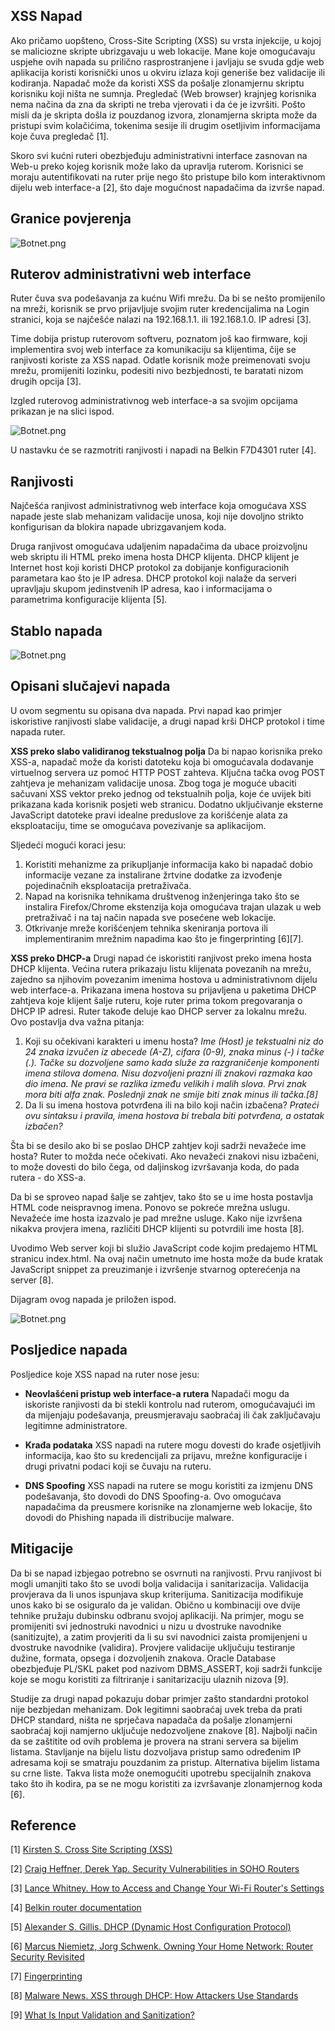 ## XSS Napad

Ako pričamo uopšteno, Cross-Site Scripting (XSS) su vrsta injekcije, u kojoj se maliciozne skripte ubrizgavaju u web lokacije. Mane koje omogućavaju uspjehe ovih napada su prilično rasprostranjene i javljaju se svuda gdje web aplikacija koristi korisnički unos u okviru izlaza koji generiše bez validacije ili kodiranja. Napadač može da koristi XSS da pošalje zlonamjernu skriptu korisniku koji ništa ne sumnja. Pregledač (Web browser) krajnjeg korisnika nema načina da zna da skripti ne treba vjerovati i da će je izvršiti. Pošto misli da je skripta došla iz pouzdanog izvora, zlonamjerna skripta može da pristupi svim kolačićima, tokenima sesije ili drugim osetljivim informacijama koje čuva pregledač [1].

Skoro svi kućni ruteri obezbjeđuju administrativni interface zasnovan na Web-u preko kojeg korisnik može lako da upravlja ruterom. Korisnici se moraju autentifikovati na ruter prije nego što pristupe bilo kom interaktivnom dijelu web interface-a [2], što daje mogućnost napadačima da izvrše napad.

## Granice povjerenja

![Botnet.png](./../Images/Ruter_interfejs_granice_povjerenja.jpeg)
<br>

## Ruterov administrativni web interface

Ruter čuva sva podešavanja za kućnu Wifi mrežu. Da bi se nešto promijenilo na mreži, korisnik se prvo prijavljuje svojim ruter kredencijalima na Login stranici, koja se najčešće nalazi na 192.168.1.1. ili 192.168.1.0. IP adresi [3].

Time dobija pristup ruterovom softveru, poznatom još kao firmware, koji implementira svoj web interface za komunikaciju sa klijentima, čije se ranjivosti koriste za XSS napad. Odatle korisnik može preimenovati svoju mrežu, promijeniti lozinku, podesiti nivo bezbjednosti, te baratati nizom drugih opcija [3].

Izgled ruterovog administrativnog web interface-a sa svojim opcijama prikazan je na slici ispod.

![Botnet.png](./../Images/RouterAdminWebInterface.png)

U nastavku će se razmotriti ranjivosti i napadi na Belkin F7D4301 ruter [4].

## Ranjivosti

Najčešća ranjivost administrativnog web interface koja omogućava XSS napade jeste slab mehanizam validacije unosa, koji nije dovoljno strikto konfigurisan da blokira napade ubrizgavanjem koda.

Druga ranjivost omogućava udaljenim napadačima da ubace proizvoljnu web skriptu ili HTML preko imena hosta DHCP klijenta. DHCP klijent je Internet host koji koristi DHCP protokol za dobijanje konfiguracionih parametara kao što je IP adresa. DHCP protokol koji nalaže da serveri upravljaju skupom jedinstvenih IP adresa, kao i informacijama o parametrima konfiguracije klijenta [5].

## Stablo napada

![Botnet.png](./../Images/XSS_stablo_napada.png)
<br>

## Opisani slučajevi napada

U ovom segmentu su opisana dva napada. Prvi napad kao primjer iskoristive ranjivosti slabe validacije, a drugi napad krši DHCP protokol i time napada ruter.

**XSS preko slabo validiranog tekstualnog polja**
Da bi napao korisnika preko XSS-a, napadač može da koristi datoteku koja bi omogućavala dodavanje virtuelnog servera uz pomoć HTTP POST zahteva. Ključna tačka ovog POST zahtjeva je mehanizam validacije unosa. Zbog toga je moguće ubaciti sačuvani XSS vektor preko jednog od tekstualnih polja, koje će uvijek biti prikazana kada korisnik posjeti web stranicu.
Dodatno uključivanje eksterne JavaScript datoteke pravi idealne preduslove za korišćenje alata za eksploataciju, time se omogućava povezivanje sa aplikacijom.

Sljedeći mogući koraci jesu:

1.  Koristiti mehanizme za prikupljanje informacija kako bi napadač dobio informacije vezane za instalirane žrtvine dodatke za izvođenje pojedinačnih eksploatacija pretraživača.
2.  Napad na korisnika tehnikama društvenog inženjeringa tako što se instalira Firefox/Chrome ekstenzija koja omogućava trajan ulazak u web pretraživač i na taj način napada sve posećene web lokacije.
3.  Otkrivanje mreže korišćenjem tehnika skeniranja portova ili implementiranim mrežnim napadima kao što je fingerprinting [6][7].

**XSS preko DHCP-a**
Drugi napad će iskoristiti ranjivost preko imena hosta DHCP klijenta. Većina rutera prikazaju listu klijenata povezanih na mrežu, zajedno sa njihovim povezanim imenima hostova u administrativnom dijelu web interface-a. Prikazana imena hostova su prijavljena u paketima DHCP zahtjeva koje klijent šalje ruteru, koje ruter prima tokom pregovaranja o DHCP IP adresi. Ruter takođe deluje kao DHCP server za lokalnu mrežu.
Ovo postavlja dva važna pitanja:

1.  Koji su očekivani karakteri u imenu hosta?
    _Ime (Host) je tekstualni niz do 24 znaka izvučen iz abecede (A-Z), cifara (0-9), znaka minus (-) i tačke (.). Tačke su dozvoljene samo kada služe za razgraničenje komponenti imena stilova domena. Nisu dozvoljeni prazni ili znakovi razmaka kao dio imena. Ne pravi se razlika između velikih i malih slova. Prvi znak mora biti alfa znak. Poslednji znak ne smije biti znak minus ili tačka.[8]_
2.  Da li su imena hostova potvrđena ili na bilo koji način izbačena?
    _Prateći ovu sintaksu i pravila, imena hostova bi trebala biti potvrđena, a ostatak izbačen?_

Šta bi se desilo ako bi se poslao DHCP zahtjev koji sadrži nevažeće ime hosta? Ruter to možda neće očekivati. Ako nevažeći znakovi nisu izbačeni, to može dovesti do bilo čega, od daljinskog izvršavanja koda, do pada rutera - do XSS-a.

Da bi se sproveo napad šalje se zahtjev, tako što se u ime hosta postavlja HTML code neispravnog imena. Ponovo se pokreće mrežna uslugu. Nevažeće ime hosta izazvalo je pad mrežne usluge. Kako nije izvršena nikakva provjera imena, različiti DHCP klijenti su potvrdili ime hosta [8].

Uvodimo Web server koji bi služio JavaScript code kojim predajemo HTML stranicu index.html. Na ovaj način umetnuto ime hosta može da bude kratak JavaScript snippet za preuzimanje i izvršenje stvarnog opterećenja na server [8].

Dijagram ovog napada je priložen ispod.

![Botnet.png](./../Images/XSSThroughDHCP.png)

## Posljedice napada

Posljedice koje XSS napad na ruter nose jesu:

- **Neovlašćeni pristup web interface-a rutera**
  Napadači mogu da iskoriste ranjivosti da bi stekli kontrolu nad ruterom, omogućavajući im da mijenjaju podešavanja, preusmjeravaju saobraćaj ili čak zaključavaju legitimne administratore.

- **Krađa podataka**
  XSS napadi na rutere mogu dovesti do krađe osjetljivih informacija, kao što su kredencijali za prijavu, mrežne konfiguracije i drugi privatni podaci koji se čuvaju na ruteru.

- **DNS Spoofing**
  XSS napadi na rutere se mogu koristiti za izmjenu DNS podešavanja, što dovodi do DNS Spoofing-a. Ovo omogućava napadačima da preusmere korisnike na zlonamjerne web lokacije, što dovodi do Phishing napada ili distribucije malware.

## Mitigacije

Da bi se napad izbjegao potrebno se osvrnuti na ranjivosti. Prvu ranjivost bi mogli umanjiti tako što se uvodi bolja validacija i sanitarizacija. Validacija provjerava da li unos ispunjava skup kriterijuma. Sanitizacija modifikuje unos kako bi se osiguralo da je validan. Obično u kombinaciji ove dvije tehnike pružaju dubinsku odbranu svojoj aplikaciji. Na primjer, mogu se promijeniti svi jednostruki navodnici u nizu u dvostruke navodnike (sanitizujte), a zatim provjeriti da li su svi navodnici zaista promijenjeni u dvostruke navodnike (validira). Provjere validacije uključuju testiranje dužine, formata, opsega i dozvoljenih znakova. Oracle Database obezbjeđuje PL/SKL paket pod nazivom DBMS_ASSERT, koji sadrži funkcije koje se mogu koristiti za filtriranje i sanitarizaciju ulaznih nizova [9].

Studije za drugi napad pokazuju dobar primjer zašto standardni protokol nije bezbjedan mehanizam. Dok legitimni saobraćaj uvek treba da prati DHCP standard, ništa ne sprječava napadača da pošalje zlonamjerni saobraćaj koji namjerno uključuje nedozvoljene znakove [8]. Najbolji način da se zaštitite od ovih problema je provera na strani servera sa bijelim listama. Stavljanje na bijelu listu dozvoljava pristup samo određenim IP adresama koji se smatraju pouzdanim za pristup. Alternativa bijelim listama su crne liste. Takva lista može onemogućiti upotrebu specijalnih znakova tako što ih kodira, pa se ne mogu koristiti za izvršavanje zlonamjernog koda [6].

## Reference

[1] [Kirsten S. Cross Site Scripting (XSS)](https://owasp.org/www-community/attacks/xss/)

[2] [Craig Heffner, Derek Yap. Security Vulnerabilities in SOHO Routers](https://www.exploit-db.com/docs/english/13000-security-vulnerabilities-in-soho-routers.pdf)

[3] [Lance Whitney. How to Access and Change Your Wi-Fi Router's Settings](https://www.pcmag.com/how-to/how-to-access-your-wi-fi-routers-settings)

[4] [Belkin router documentation](https://www.belkin.com/my/support-article?articleNum=7994)

[5] [Alexander S. Gillis. DHCP (Dynamic Host Configuration Protocol)](https://www.techtarget.com/searchnetworking/definition/DHCP#:~:text=DHCP%20is%20a%20client-server,they%20connect%20to%20a%20network.)

[6] [Marcus Niemietz, Jorg Schwenk. Owning Your Home Network: Router Security Revisited](https://arxiv.org/pdf/1506.04112.pdf)

[7] [Fingerprinting](fingerprinting)

[8] [Malware News. XSS through DHCP: How Attackers Use Standards](https://www.pcmag.com/how-to/how-to-access-your-wi-fi-routers-settings)

[9] [What Is Input Validation and Sanitization?](https://download.oracle.com/oll/tutorials/SQLInjection/html/lesson1/les01_tm_ovw3.htm#:~:text=Validation%20checks%20if%20the%20input,depth%20defense%20to%20your%20application.)
